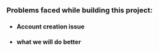 ### Problems faced while building this project:
- #### Account creation issue
    


- #### what we will do better